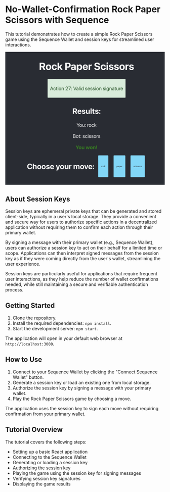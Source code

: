 # No-Wallet-Confirmation Rock Paper Scissors with Sequence

This tutorial demonstrates how to create a simple Rock Paper Scissors game using the Sequence Wallet and session keys for streamlined user interactions.

![Screenshot of the game](./src/images/screenshot.png)

## About Session Keys

Session keys are ephemeral private keys that can be generated and stored client-side, typically in a user's local storage. They provide a convenient and secure way for users to authorize specific actions in a decentralized application without requiring them to confirm each action through their primary wallet.

By signing a message with their primary wallet (e.g., Sequence Wallet), users can authorize a session key to act on their behalf for a limited time or scope. Applications can then interpret signed messages from the session key as if they were coming directly from the user's wallet, streamlining the user experience.

Session keys are particularly useful for applications that require frequent user interactions, as they help reduce the number of wallet confirmations needed, while still maintaining a secure and verifiable authentication process.

## Getting Started

1. Clone the repository.
2. Install the required dependencies: `npm install`.
3. Start the development server: `npm start`.

The application will open in your default web browser at `http://localhost:3000`.

## How to Use

1. Connect to your Sequence Wallet by clicking the "Connect Sequence Wallet" button.
2. Generate a session key or load an existing one from local storage.
3. Authorize the session key by signing a message with your primary wallet.
4. Play the Rock Paper Scissors game by choosing a move.

The application uses the session key to sign each move without requiring confirmation from your primary wallet.

## Tutorial Overview

The tutorial covers the following steps:

- Setting up a basic React application
- Connecting to the Sequence Wallet
- Generating or loading a session key
- Authorizing the session key
- Playing the game using the session key for signing messages
- Verifying session key signatures
- Displaying the game results
